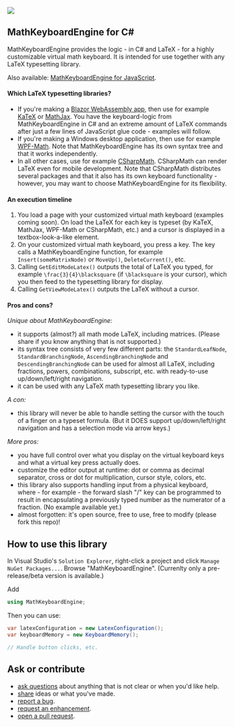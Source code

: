 ![](https://badgen.net/badge/test%20coverage/100%25/green)

## MathKeyboardEngine for C#

MathKeyboardEngine provides the logic - in C# and LaTeX - for a highly customizable virtual math keyboard. It is intended for use together with any LaTeX typesetting library.

Also available: [MathKeyboardEngine for JavaScript](https://github.com/MathKeyboardEngine/MathKeyboardEngine).

#### Which LaTeX typesetting libraries?

- If you're making a [Blazor WebAssembly app](https://dotnet.microsoft.com/en-us/apps/aspnet/web-apps/blazor), then use for example [KaTeX](https://katex.org/) or [MathJax](https://www.mathjax.org/). You have the keyboard-logic from MathKeyboardEngine in C# and an extreme amount of LaTeX commands after just a few lines of JavaScript glue code - examples will follow.
- If you're making a Windows desktop application, then use for example [WPF-Math](https://github.com/ForNeVeR/wpf-math). Note that MathKeyboardEngine has its own syntax tree and that it works independently.
- In all other cases, use for example [CSharpMath](https://github.com/verybadcat/CSharpMath). CSharpMath can render LaTeX even for mobile development. Note that CSharpMath distributes several packages and that it also has its own keyboard functionality - however, you may want to choose MathKeyboardEngine for its flexibility.

#### An execution timeline

1. You load a page with your customized virtual math keyboard (examples coming soon). On load the LaTeX for each key is typeset (by KaTeX, MathJax, WPF-Math or CSharpMath, etc.) and a cursor is displayed in a textbox-look-a-like element.
1. On your customized virtual math keyboard, you press a key. The key calls a MathKeyboardEngine function, for example `Insert(someMatrixNode)` or `MoveUp()`, `DeleteCurrent()`, etc.
1. Calling `GetEditModeLatex()` outputs the total of LaTeX you typed, for example `\frac{3}{4}\blacksquare` (if `\blacksquare` is your cursor), which you then feed to the typesetting library for display.
1. Calling `GetViewModeLatex()` outputs the LaTeX without a cursor.

#### Pros and cons?

<i>Unique about MathKeyboardEngine:</i>

- it supports (almost?) all math mode LaTeX, including matrices. (Please share if you know anything that is not supported.)
- its syntax tree consists of very few different parts: the `StandardLeafNode`, `StandardBranchingNode`, `AscendingBranchingNode` and `DescendingBranchingNode` can be used for almost all LaTeX, including fractions, powers, combinations, subscript, etc. with ready-to-use up/down/left/right navigation.
- it can be used with any LaTeX math typesetting library you like.

<i>A con:</i>

- this library will never be able to handle setting the cursor with the touch of a finger on a typeset formula. (But it DOES support up/down/left/right navigation and has a selection mode via arrow keys.)

<i>More pros:</i>

- you have full control over what you display on the virtual keyboard keys and what a virtual key press actually does.
- customize the editor output at runtime: dot or comma as decimal separator, cross or dot for multiplication, cursor style, colors, etc.
- this library also supports handling input from a physical keyboard, where - for example - the forward slash "/" key can be programmed to result in encapsulating a previously typed number as the numerator of a fraction. (No example available yet.)
- almost forgotten: it's open source, free to use, free to modify (please fork this repo)!


## How to use this library

In Visual Studio's `Solution Explorer`, right-click a project and click `Manage NuGet Packages...`. Browse "MathKeyboardEngine". (Currenlty only a pre-release/beta version is available.)

Add
```csharp
using MathKeyboardEngine;
```

Then you can use:
```csharp
var latexConfiguration = new LatexConfiguration();
var keyboardMemory = new KeyboardMemory();

// Handle button clicks, etc.
```


## Ask or contribute

- [ask questions](https://github.com/MathKeyboardEngine/MathKeyboardEngine.CSharp/discussions) about anything that is not clear or when you'd like help.
- [share](https://github.com/MathKeyboardEngine/MathKeyboardEngine.CSharp/discussions) ideas or what you've made.
- [report a bug](https://github.com/MathKeyboardEngine/MathKeyboardEngine.CSharp/issues).
- [request an enhancement](https://github.com/MathKeyboardEngine/MathKeyboardEngine.CSharp/issues).
- [open a pull request](https://github.com/MathKeyboardEngine/MathKeyboardEngine.CSharp/pulls).